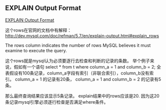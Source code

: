 ## EXPLAIN Output Format
[EXPLAIN Output Format](https://dev.mysql.com/doc/refman/5.6/en/explain-output.html)

这个rows在官网的文档中有解释：
http://dev.mysql.com/doc/refman/5.7/en/explain-output.html#explain_rows

The rows column indicates the number of rows MySQL believes it must examine to execute the query.

这个rows就是mysql认为必须要逐行去检查和判断的记录的条数。
举个例子来说，假如有一个语句 select * from t where column_a = 1 and column_b = 2;
全表假设有100条记录，column_a字段有索引（非联合索引），column_b没有索引。
column_a = 1 的记录有20条， column_a = 1 and column_b = 2 的记录有5条。

那么最终查询结果应该显示5条记录。 explain结果中的rows应该是20. 因为这20条记录mysql引擎必须逐行检查是否满足where条件。
